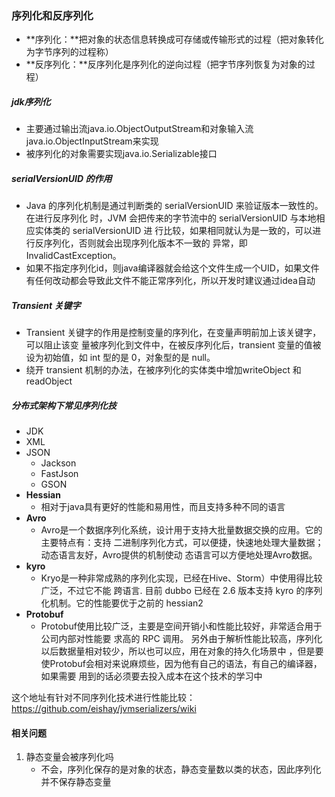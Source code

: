 ### 序列化和反序列化

- **序列化：**把对象的状态信息转换成可存储或传输形式的过程（把对象转化为字节序列的过程称）
- **反序列化：**反序列化是序列化的逆向过程（把字节序列恢复为对象的过程）

##### jdk序列化

- 主要通过输出流java.io.ObjectOutputStream和对象输入流java.io.ObjectInputStream来实现
- 被序列化的对象需要实现java.io.Serializable接口 

##### serialVersionUID 的作用

- Java 的序列化机制是通过判断类的 serialVersionUID 来验证版本一致性的。在进行反序列化 时，JVM 会把传来的字节流中的 serialVersionUID 与本地相应实体类的 serialVersionUID 进 行比较，如果相同就认为是一致的，可以进行反序列化，否则就会出现序列化版本不一致的 异常，即InvalidCastException。
- 如果不指定序列化id，则java编译器就会给这个文件生成一个UID，如果文件有任何改动都会导致此文件不能正常序列化，所以开发时建议通过idea自动

##### Transient 关键字 

- Transient 关键字的作用是控制变量的序列化，在变量声明前加上该关键字，可以阻止该变 量被序列化到文件中，在被反序列化后，transient 变量的值被设为初始值，如 int 型的是 0，对象型的是 null。 
- 绕开 transient 机制的办法，在被序列化的实体类中增加writeObject 和 readObject

##### 分布式架构下常见序列化技

- JDK
- XML
- JSON
  - Jackson
  - FastJson
  - GSON
- **Hessian** 
  - 相对于java具有更好的性能和易用性，而且支持多种不同的语言 
- **Avro** 
  - Avro是一个数据序列化系统，设计用于支持大批量数据交换的应用。它的主要特点有：支持 二进制序列化方式，可以便捷，快速地处理大量数据；动态语言友好，Avro提供的机制使动 态语言可以方便地处理Avro数据。
- **kyro** 
  - Kryo是一种非常成熟的序列化实现，已经在Hive、Storm）中使用得比较广泛，不过它不能 跨语言. 目前 dubbo 已经在 2.6 版本支持 kyro 的序列化机制。它的性能要优于之前的 hessian2
- **Protobuf** 
  - Protobuf使用比较广泛，主要是空间开销小和性能比较好，非常适合用于公司内部对性能要 求高的 RPC 调用。 另外由于解析性能比较高，序列化以后数据量相对较少，所以也可以应，用在对象的持久化场景中 ，但是要使Protobuf会相对来说麻烦些，因为他有自己的语法，有自己的编译器，如果需要 用到的话必须要去投入成本在这个技术的学习中 

这个地址有针对不同序列化技术进行性能比较：https://github.com/eishay/jvmserializers/wiki 

#### 相关问题

1. 静态变量会被序列化吗
   - 不会，序列化保存的是对象的状态，静态变量数以类的状态，因此序列化并不保存静态变量



